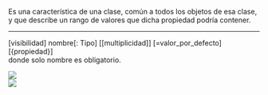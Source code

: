Es una característica de una clase, común a todos los objetos de esa clase, y que describe un rango de valores que dicha propiedad podría contener.
***
[visibilidad] nombre[: Tipo] [[multiplicidad]] [=valor_por_defecto] [{propiedad}]  
donde solo nombre es obligatorio.  
  
![](http://127.0.0.1:39559/paste-37ba8e320eeb1e2351558ac0e06e295df39e0bf5.jpg)  
![](http://127.0.0.1:39559/paste-7b4d89f05ddf278c126876e2dc2a77e385d7c46e.jpg)